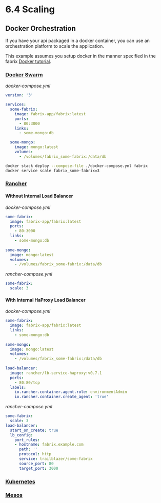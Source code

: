 # 6.4 Scaling

## Docker Orchestration

If you have your api packaged in a docker container, you can use an orchestration platform to scale the application.

This example assumes you setup docker in the manner specified in the fabrix [Docker tutorial](docker.md).

### [Docker Swarm](https://docs.docker.com/engine/swarm/)

_docker-compose.yml_
```yml
version: '3'

services:
  some-fabrix:
    image: fabrix-app/fabrix:latest
    ports:
      - 80:3000
    links:
      - some-mongo:db

  some-mongo:
    image: mongo:latest
    volumes:
      - /volumes/fabrix_some-fabrix:/data/db
```

```sh
docker stack deploy --compose-file ./docker-compose.yml fabrix
docker service scale fabrix_some-fabrix=3
```

### [Rancher](http://rancher.com/)

#### Without Internal Load Balancer

_docker-compose.yml_
```yml
some-fabrix:
  image: fabrix-app/fabrix:latest
  ports:
    - 80:3000
  links:
    - some-mongo:db
    
some-mongo:
  image: mongo:latest
  volumes:
    - /volumes/fabrix_some-fabrix:/data/db
```
_rancher-compose.yml_
```yml
some-fabrix:
  scale: 3
```

#### With Internal HaProxy Load Balancer

_docker-compose.yml_
```yml
some-fabrix:
  image: fabrix-app/fabrix:latest
  links:
    - some-mongo:db
    
some-mongo:
  image: mongo:latest
  volumes:
    - /volumes/fabrix_some-fabrix:/data/db
    
load-balancer:
  image: rancher/lb-service-haproxy:v0.7.1
  ports:
    - 80:80/tcp
  labels:
    io.rancher.container.agent.role: environmentAdmin
    io.rancher.container.create_agent: 'true'
```
_rancher-compose.yml_
```yml
some-fabrix:
  scale: 3
load-balancer:
  start_on_create: true
  lb_config:
    port_rules:
    - hostname: fabrix.example.com
      path: ''
      protocol: http
      service: trailblazer/some-fabrix
      source_port: 80
      target_port: 3000
```

### [Kubernetes](https://kubernetes.io/)

### [Mesos](http://mesos.apache.org/)

